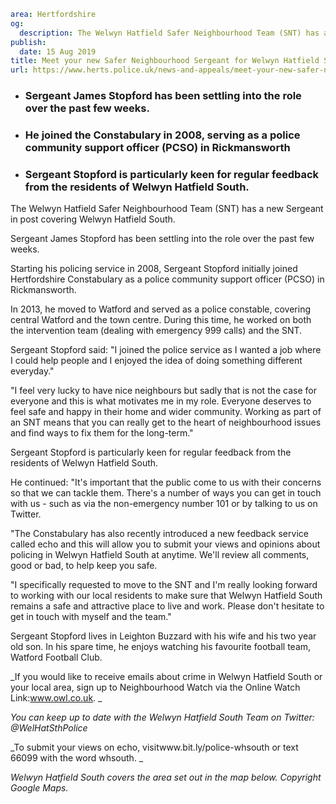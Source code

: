 ```yaml
area: Hertfordshire
og:
  description: The Welwyn Hatfield Safer Neighbourhood Team (SNT) has a new Sergeant in post covering Welwyn Hatfield South.
publish:
  date: 15 Aug 2019
title: Meet your new Safer Neighbourhood Sergeant for Welwyn Hatfield South
url: https://www.herts.police.uk/news-and-appeals/meet-your-new-safer-neighbourhood-sergeant-for-welwyn-hatfield-south-0640
```

* ### Sergeant James Stopford has been settling into the role over the past few weeks.

 * ### He joined the Constabulary in 2008, serving as a police community support officer (PCSO) in Rickmansworth

 * ### Sergeant Stopford is particularly keen for regular feedback from the residents of Welwyn Hatfield South.

The Welwyn Hatfield Safer Neighbourhood Team (SNT) has a new Sergeant in post covering Welwyn Hatfield South.

Sergeant James Stopford has been settling into the role over the past few weeks.

Starting his policing service in 2008, Sergeant Stopford initially joined Hertfordshire Constabulary as a police community support officer (PCSO) in Rickmansworth.

In 2013, he moved to Watford and served as a police constable, covering central Watford and the town centre. During this time, he worked on both the intervention team (dealing with emergency 999 calls) and the SNT.

Sergeant Stopford said: "I joined the police service as I wanted a job where I could help people and I enjoyed the idea of doing something different everyday."

"I feel very lucky to have nice neighbours but sadly that is not the case for everyone and this is what motivates me in my role. Everyone deserves to feel safe and happy in their home and wider community. Working as part of an SNT means that you can really get to the heart of neighbourhood issues and find ways to fix them for the long-term."

Sergeant Stopford is particularly keen for regular feedback from the residents of Welwyn Hatfield South.

He continued: "It's important that the public come to us with their concerns so that we can tackle them. There's a number of ways you can get in touch with us - such as via the non-emergency number 101 or by talking to us on Twitter.

"The Constabulary has also recently introduced a new feedback service called echo and this will allow you to submit your views and opinions about policing in Welwyn Hatfield South at anytime. We'll review all comments, good or bad, to help keep you safe.

"I specifically requested to move to the SNT and I'm really looking forward to working with our local residents to make sure that Welwyn Hatfield South remains a safe and attractive place to live and work. Please don't hesitate to get in touch with myself and the team."

Sergeant Stopford lives in Leighton Buzzard with his wife and his two year old son. In his spare time, he enjoys watching his favourite football team, Watford Football Club.

_If you would like to receive emails about crime in Welwyn Hatfield South or your local area, sign up to Neighbourhood Watch via the Online Watch Link:www.owl.co.uk. _

_You can keep up to date with the Welwyn Hatfield South Team on Twitter: @WelHatSthPolice_

_To submit your views on echo, visitwww.bit.ly/police-whsouth or text 66099 with the word whsouth. _

_Welwyn Hatfield South covers the area set out in the map below. Copyright Google Maps._
